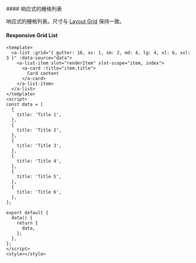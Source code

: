<cn>
#### 响应式的栅格列表 

响应式的栅格列表。尺寸与 [Layout Grid](https://www.antdv.com/components/grid-cn/#Col) 保持一致。
</cn>
<us>
#### Responsive Grid List
</us>

```tpl
<template>
  <a-list :grid="{ gutter: 16, xs: 1, sm: 2, md: 4, lg: 4, xl: 6, xxl: 3 }" :data-source="data">
    <a-list-item slot="renderItem" slot-scope="item, index">
      <a-card :title="item.title">
        Card content
      </a-card>
    </a-list-item>
  </a-list>
</template>
<script>
const data = [
  {
    title: 'Title 1',
  },
  {
    title: 'Title 2',
  },
  {
    title: 'Title 3',
  },
  {
    title: 'Title 4',
  },
  {
    title: 'Title 5',
  },
  {
    title: 'Title 6',
  },
];

export default {
  data() {
    return {
      data,
    };
  },
};
</script>
<style></style>
```